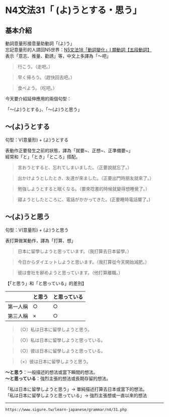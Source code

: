 # N4文法31「 (よ)うとする・思う」

## 基本介紹

動詞意量形接意量助動詞「(よ)う」  
忘記意量形的人請回N5世界：[N5文法18「動詞變化」I 類動詞【五段動詞】](https://www.sigure.tw/learn-japanese/grammar/n5/18.php "N5文法18「動詞變化」I 類動詞【五段動詞】")  
表示「意志、推量、勸誘」等，中文上多譯為「～吧」

>行こう。（走吧。）  

>早く帰ろう。（趕快回去吧。）  

>食べよう。（吃吧。）

今天要介紹延伸應用的兩個句型：

「～(よ)うとする」、「～(よ)うと思う」

## ～(よ)うとする

句型：V(意量形) + (よ)うとする

表動作正要發生之前的狀態，譯為「就要~、正想~、正準備要~」  
經常和「と」「とき」「ところ」搭配。

>言おうとすると、忘れてしまいました。（正要說就忘了。）  

>出かけようとしたとき、友達が來ました。（正要出門時朋友就來了。）  

>勉強しようとすると眠くなる。（要來唸書的時候就變得想睡覺了。）  

>寢ようとしたところに、電話がかかってきた。(正要睡時電話響了。)

## ～(よ)うと思う

句型：V(意量形) + (よ)うと思う

表打算做某動作，譯為「打算、想」

>日本に留學しようと思っています。（我打算去日本留學。）  

>今日からダイエットしようと思います。（我打算從今天開始減肥。）  

>彼は會社を辭めようと思っています。（他打算離職。）

【「と思う」和「と思っている」的差別】

 |              |と思う| と思っている |
 | ------------ | -------- | --- |
 | 第一人稱       |○|○|
 | 第三人稱 |×|○|

>（○）私は日本に留學しようと思う。  

>（○）私は日本に留學しようと思っている。  

>（○）彼は日本に留學しようと思っている。  

>（×）彼は日本に留學しようと思う。

**～と思う**：一般描述的想法或當下瞬間的想法。  
**～と思っている**：強烈主張的想法或長期存留的想法。

「私は日本に留學しようと思う」→ 單純描述打算去日本或當下的想法。  
「私は日本に留學しようと思っている」→ 強烈主張想或一直以來的想法

---
`https://www.sigure.tw/learn-japanese/grammar/n4/31.php`
